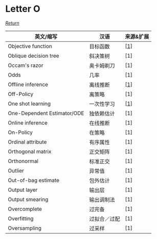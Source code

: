 # Letter O
[*Return*](https://github.com/SyncedAI00/Artificial-Intelligence-Terminology/blob/master/README.md)

英文/缩写|汉语|来源&扩展
---|---|---
Objective function|目标函数|[[1]](https://www.jiqizhixin.com/articles/2017-12-11-5)
Oblique decision tree|斜决策树|[1]
Occam's razor|奥卡姆剃刀|[1]
Odds|几率|[1]
Offline inference|离线推断|[[1]](https://www.jiqizhixin.com/articles/2017-11-06-5)
Off-Policy|离策略|[1]
One shot learning|一次性学习|[[1]](https://www.jiqizhixin.com/articles/2017-03-13-2)
One-Dependent Estimator/ODE|独依赖估计|[1]
Online inference|在线推断|[1]
On-Policy|在策略|[1]
Ordinal attribute|有序属性|[1]
Orthogonal matrix|正交矩阵|[1]
Orthonormal|标准正交|[1]
Outlier|异常值|[1]
Out-of-bag estimate	|包外估计|[1]
Output layer|输出层|[1]
Output smearing|输出调制法|[1]
Overcomplete|过完备|[1]
Overfitting	|过拟合／过配|[1]
Oversampling|过采样|[1]
